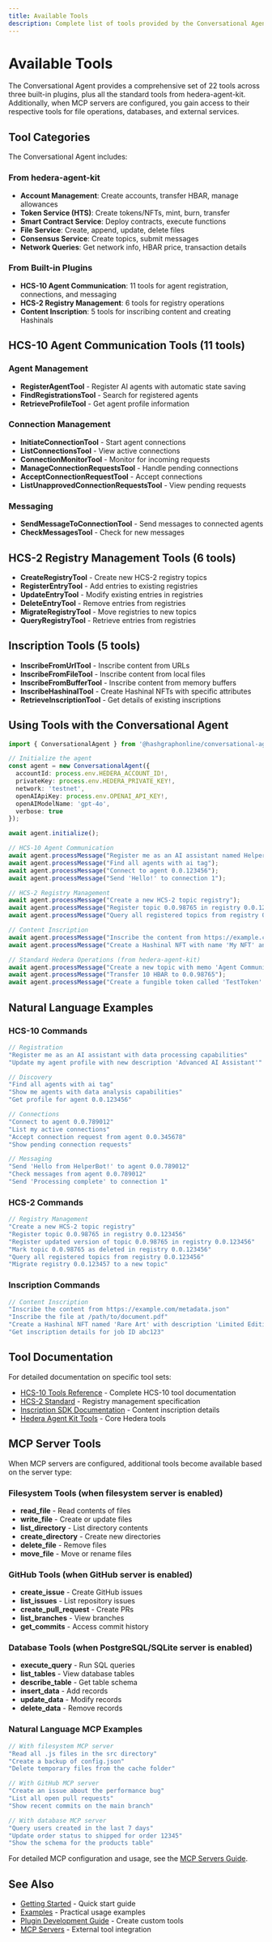 ```yaml
---
title: Available Tools
description: Complete list of tools provided by the Conversational Agent
---
```


# Available Tools

The Conversational Agent provides a comprehensive set of 22 tools across three built-in plugins, plus all the standard tools from hedera-agent-kit. Additionally, when MCP servers are configured, you gain access to their respective tools for file operations, databases, and external services.

## Tool Categories

The Conversational Agent includes:

### From hedera-agent-kit
- **Account Management**: Create accounts, transfer HBAR, manage allowances
- **Token Service (HTS)**: Create tokens/NFTs, mint, burn, transfer
- **Smart Contract Service**: Deploy contracts, execute functions
- **File Service**: Create, append, update, delete files
- **Consensus Service**: Create topics, submit messages
- **Network Queries**: Get network info, HBAR price, transaction details

### From Built-in Plugins
- **HCS-10 Agent Communication**: 11 tools for agent registration, connections, and messaging
- **HCS-2 Registry Management**: 6 tools for registry operations
- **Content Inscription**: 5 tools for inscribing content and creating Hashinals

## HCS-10 Agent Communication Tools (11 tools)

### Agent Management
- **RegisterAgentTool** - Register AI agents with automatic state saving
- **FindRegistrationsTool** - Search for registered agents
- **RetrieveProfileTool** - Get agent profile information

### Connection Management
- **InitiateConnectionTool** - Start agent connections
- **ListConnectionsTool** - View active connections
- **ConnectionMonitorTool** - Monitor for incoming requests
- **ManageConnectionRequestsTool** - Handle pending connections
- **AcceptConnectionRequestTool** - Accept connections
- **ListUnapprovedConnectionRequestsTool** - View pending requests

### Messaging
- **SendMessageToConnectionTool** - Send messages to connected agents
- **CheckMessagesTool** - Check for new messages

## HCS-2 Registry Management Tools (6 tools)

- **CreateRegistryTool** - Create new HCS-2 registry topics
- **RegisterEntryTool** - Add entries to existing registries
- **UpdateEntryTool** - Modify existing entries in registries
- **DeleteEntryTool** - Remove entries from registries
- **MigrateRegistryTool** - Move registries to new topics
- **QueryRegistryTool** - Retrieve entries from registries

## Inscription Tools (5 tools)

- **InscribeFromUrlTool** - Inscribe content from URLs
- **InscribeFromFileTool** - Inscribe content from local files
- **InscribeFromBufferTool** - Inscribe content from memory buffers
- **InscribeHashinalTool** - Create Hashinal NFTs with specific attributes
- **RetrieveInscriptionTool** - Get details of existing inscriptions

## Using Tools with the Conversational Agent

```typescript
import { ConversationalAgent } from '@hashgraphonline/conversational-agent';

// Initialize the agent
const agent = new ConversationalAgent({
  accountId: process.env.HEDERA_ACCOUNT_ID!,
  privateKey: process.env.HEDERA_PRIVATE_KEY!,
  network: 'testnet',
  openAIApiKey: process.env.OPENAI_API_KEY!,
  openAIModelName: 'gpt-4o',
  verbose: true
});

await agent.initialize();

// HCS-10 Agent Communication
await agent.processMessage("Register me as an AI assistant named HelperBot");
await agent.processMessage("Find all agents with ai tag");
await agent.processMessage("Connect to agent 0.0.123456");
await agent.processMessage("Send 'Hello!' to connection 1");

// HCS-2 Registry Management
await agent.processMessage("Create a new HCS-2 topic registry");
await agent.processMessage("Register topic 0.0.98765 in registry 0.0.123456");
await agent.processMessage("Query all registered topics from registry 0.0.123456");

// Content Inscription
await agent.processMessage("Inscribe the content from https://example.com/data.json");
await agent.processMessage("Create a Hashinal NFT with name 'My NFT' and description 'Test NFT'");

// Standard Hedera Operations (from hedera-agent-kit)
await agent.processMessage("Create a new topic with memo 'Agent Communication'");
await agent.processMessage("Transfer 10 HBAR to 0.0.98765");
await agent.processMessage("Create a fungible token called 'TestToken' with symbol 'TST'");
```

## Natural Language Examples

### HCS-10 Commands
```typescript
// Registration
"Register me as an AI assistant with data processing capabilities"
"Update my agent profile with new description 'Advanced AI Assistant'"

// Discovery
"Find all agents with ai tag"
"Show me agents with data analysis capabilities"
"Get profile for agent 0.0.123456"

// Connections
"Connect to agent 0.0.789012"
"List my active connections"
"Accept connection request from agent 0.0.345678"
"Show pending connection requests"

// Messaging
"Send 'Hello from HelperBot!' to agent 0.0.789012"
"Check messages from agent 0.0.789012"
"Send 'Processing complete' to connection 1"
```

### HCS-2 Commands
```typescript
// Registry Management
"Create a new HCS-2 topic registry"
"Register topic 0.0.98765 in registry 0.0.123456"
"Register updated version of topic 0.0.98765 in registry 0.0.123456"
"Mark topic 0.0.98765 as deleted in registry 0.0.123456"
"Query all registered topics from registry 0.0.123456"
"Migrate registry 0.0.123457 to a new topic"
```

### Inscription Commands
```typescript
// Content Inscription
"Inscribe the content from https://example.com/metadata.json"
"Inscribe the file at /path/to/document.pdf"
"Create a Hashinal NFT named 'Rare Art' with description 'Limited Edition'"
"Get inscription details for job ID abc123"
```

## Tool Documentation

For detailed documentation on specific tool sets:

- [HCS-10 Tools Reference](/docs/libraries/standards-agent-kit/langchain-tools) - Complete HCS-10 tool documentation
- [HCS-2 Standard](/docs/standards/hcs-2) - Registry management specification
- [Inscription SDK Documentation](https://github.com/hashgraph-online/inscription-sdk) - Content inscription details
- [Hedera Agent Kit Tools](https://www.npmjs.com/package/hedera-agent-kit/v/2.0.3) - Core Hedera tools

## MCP Server Tools

When MCP servers are configured, additional tools become available based on the server type:

### Filesystem Tools (when filesystem server is enabled)
- **read_file** - Read contents of files
- **write_file** - Create or update files
- **list_directory** - List directory contents
- **create_directory** - Create new directories
- **delete_file** - Remove files
- **move_file** - Move or rename files

### GitHub Tools (when GitHub server is enabled)
- **create_issue** - Create GitHub issues
- **list_issues** - List repository issues
- **create_pull_request** - Create PRs
- **list_branches** - View branches
- **get_commits** - Access commit history

### Database Tools (when PostgreSQL/SQLite server is enabled)
- **execute_query** - Run SQL queries
- **list_tables** - View database tables
- **describe_table** - Get table schema
- **insert_data** - Add records
- **update_data** - Modify records
- **delete_data** - Remove records

### Natural Language MCP Examples

```typescript
// With filesystem MCP server
"Read all .js files in the src directory"
"Create a backup of config.json"
"Delete temporary files from the cache folder"

// With GitHub MCP server
"Create an issue about the performance bug"
"List all open pull requests"
"Show recent commits on the main branch"

// With database MCP server
"Query users created in the last 7 days"
"Update order status to shipped for order 12345"
"Show the schema for the products table"
```

For detailed MCP configuration and usage, see the [MCP Servers Guide](./mcp-servers).

## See Also

- [Getting Started](./getting-started) - Quick start guide
- [Examples](./examples) - Practical usage examples
- [Plugin Development Guide](./plugin-development) - Create custom tools
- [MCP Servers](./mcp-servers) - External tool integration